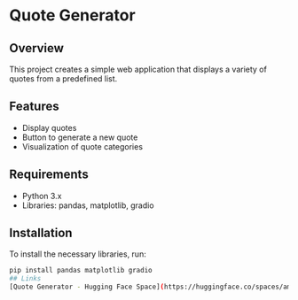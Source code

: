 # Quote Generator

## Overview
This project creates a simple web application that displays a variety of quotes from a predefined list.

## Features
- Display quotes
- Button to generate a new quote
- Visualization of quote categories

## Requirements
- Python 3.x
- Libraries: pandas, matplotlib, gradio

## Installation
To install the necessary libraries, run:
```bash
pip install pandas matplotlib gradio
## Links
[Quote Generator - Hugging Face Space](https://huggingface.co/spaces/amaniM/quotes1)
